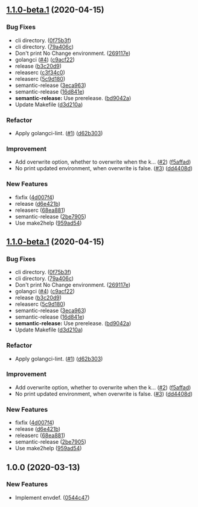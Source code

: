 ## [1.1.0-beta.1](https://github.com/locona/envdef/compare/v1.0.0...v1.1.0-beta.1) (2020-04-15)


### Bug Fixes

* cli directory. ([0f75b3f](https://github.com/locona/envdef/commit/0f75b3f7e1a6394dbaec54bf82ebc004c3b15f2c))
* cli directory. ([79a406c](https://github.com/locona/envdef/commit/79a406c8c02405e789e016da0783d31dadddc3c2))
* Don't print No Change environment. ([269117e](https://github.com/locona/envdef/commit/269117eac2204207ecb20cf581b880fe8c2f298d))
* golangci ([#4](https://github.com/locona/envdef/issues/4)) ([c9acf22](https://github.com/locona/envdef/commit/c9acf227a21300d14c116c4151f546b571726c79))
* release ([b3c20d9](https://github.com/locona/envdef/commit/b3c20d94a186e97cfd3e1d832c8c64b6d6420a04))
* releaserc ([c3f34c0](https://github.com/locona/envdef/commit/c3f34c028d50fadea81aeede659f96ee3dda99e3))
* releaserc ([5c9d180](https://github.com/locona/envdef/commit/5c9d180afa74c12fff224b2e48549a26ba899beb))
* semantic-release ([3eca963](https://github.com/locona/envdef/commit/3eca963cd266d39417f2abc80749787c7ac0bcc4))
* semantic-release ([16d841e](https://github.com/locona/envdef/commit/16d841ed3bc6e6d97449c41dd77914d9d6f6e012))
* **semantic-release:** Use prerelease. ([bd9042a](https://github.com/locona/envdef/commit/bd9042ad9abf4243a77458730db296e76bc3ecb0))
* Update Makefile ([d3d210a](https://github.com/locona/envdef/commit/d3d210aec6f7238e991317c15a9d5b245c07d4a0))


### Refactor

* Apply golangci-lint. ([#1](https://github.com/locona/envdef/issues/1)) ([d62b303](https://github.com/locona/envdef/commit/d62b303910d76c9a287982b6416786732b0ec3dc))


### Improvement

* Add overwrite option, whether to overwrite when the k… ([#2](https://github.com/locona/envdef/issues/2)) ([f5affad](https://github.com/locona/envdef/commit/f5affad94fb5c12bfcee0f0bc8f6c8a3fa6a51b9))
* No print updated environment, when overwrite is false. ([#3](https://github.com/locona/envdef/issues/3)) ([dd4408d](https://github.com/locona/envdef/commit/dd4408dd52e2847178b55e037fd1fc1b98952fcc))


### New Features

* fixfix ([4d007f4](https://github.com/locona/envdef/commit/4d007f44134a4f6c4d835c680725671c9ae5c62e))
* release ([d6e421b](https://github.com/locona/envdef/commit/d6e421b9f81d915192f2884600b3108ce9c2f6c4))
* releaserc ([68ea881](https://github.com/locona/envdef/commit/68ea8810d72728e7aab2ca994b08e0649688b44d))
* semantic-release ([2be7905](https://github.com/locona/envdef/commit/2be790519eb38d6946b2afc391461a6a87e334a0))
* Use make2help ([959ad54](https://github.com/locona/envdef/commit/959ad54a64ea286b51a78bdf44d76802b83d7d23))

## [1.1.0-beta.1](https://github.com/locona/envdef/compare/v1.0.0...v1.1.0-beta.1) (2020-04-15)


### Bug Fixes

* cli directory. ([0f75b3f](https://github.com/locona/envdef/commit/0f75b3f7e1a6394dbaec54bf82ebc004c3b15f2c))
* cli directory. ([79a406c](https://github.com/locona/envdef/commit/79a406c8c02405e789e016da0783d31dadddc3c2))
* Don't print No Change environment. ([269117e](https://github.com/locona/envdef/commit/269117eac2204207ecb20cf581b880fe8c2f298d))
* golangci ([#4](https://github.com/locona/envdef/issues/4)) ([c9acf22](https://github.com/locona/envdef/commit/c9acf227a21300d14c116c4151f546b571726c79))
* release ([b3c20d9](https://github.com/locona/envdef/commit/b3c20d94a186e97cfd3e1d832c8c64b6d6420a04))
* releaserc ([5c9d180](https://github.com/locona/envdef/commit/5c9d180afa74c12fff224b2e48549a26ba899beb))
* semantic-release ([3eca963](https://github.com/locona/envdef/commit/3eca963cd266d39417f2abc80749787c7ac0bcc4))
* semantic-release ([16d841e](https://github.com/locona/envdef/commit/16d841ed3bc6e6d97449c41dd77914d9d6f6e012))
* **semantic-release:** Use prerelease. ([bd9042a](https://github.com/locona/envdef/commit/bd9042ad9abf4243a77458730db296e76bc3ecb0))
* Update Makefile ([d3d210a](https://github.com/locona/envdef/commit/d3d210aec6f7238e991317c15a9d5b245c07d4a0))


### Refactor

* Apply golangci-lint. ([#1](https://github.com/locona/envdef/issues/1)) ([d62b303](https://github.com/locona/envdef/commit/d62b303910d76c9a287982b6416786732b0ec3dc))


### Improvement

* Add overwrite option, whether to overwrite when the k… ([#2](https://github.com/locona/envdef/issues/2)) ([f5affad](https://github.com/locona/envdef/commit/f5affad94fb5c12bfcee0f0bc8f6c8a3fa6a51b9))
* No print updated environment, when overwrite is false. ([#3](https://github.com/locona/envdef/issues/3)) ([dd4408d](https://github.com/locona/envdef/commit/dd4408dd52e2847178b55e037fd1fc1b98952fcc))


### New Features

* fixfix ([4d007f4](https://github.com/locona/envdef/commit/4d007f44134a4f6c4d835c680725671c9ae5c62e))
* release ([d6e421b](https://github.com/locona/envdef/commit/d6e421b9f81d915192f2884600b3108ce9c2f6c4))
* releaserc ([68ea881](https://github.com/locona/envdef/commit/68ea8810d72728e7aab2ca994b08e0649688b44d))
* semantic-release ([2be7905](https://github.com/locona/envdef/commit/2be790519eb38d6946b2afc391461a6a87e334a0))
* Use make2help ([959ad54](https://github.com/locona/envdef/commit/959ad54a64ea286b51a78bdf44d76802b83d7d23))

## 1.0.0 (2020-03-13)


### New Features

* Implement envdef. ([0544c47](https://github.com/locona/envdef/commit/0544c47f8a3f3d07c73bd1219e68ae73c6e1efee))
